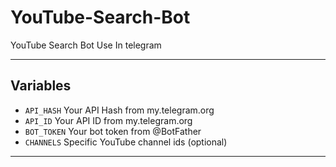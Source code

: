 # YouTube-Search-Bot
YouTube Search Bot Use In telegram 

---

## Variables

- `API_HASH` Your API Hash from my.telegram.org
- `API_ID` Your API ID from my.telegram.org
- `BOT_TOKEN` Your bot token from @BotFather
- `CHANNELS` Specific YouTube channel ids (optional)

---
